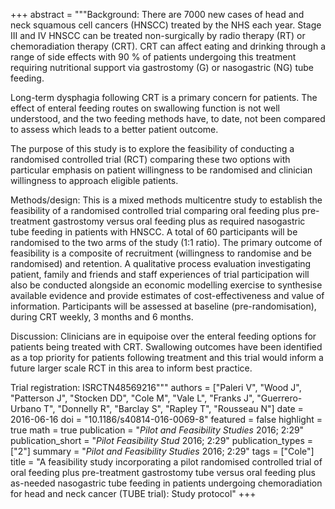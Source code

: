 +++
abstract = """Background: There are 7000 new cases of head and neck squamous cell cancers (HNSCC) treated by the NHS each year. Stage III and IV HNSCC can be treated non-surgically by radio therapy (RT) or chemoradiation therapy (CRT). CRT can affect eating and drinking through a range of side effects with 90 % of patients undergoing this treatment requiring nutritional support via gastrostomy (G) or nasogastric (NG) tube feeding.

Long-term dysphagia following CRT is a primary concern for patients. The effect of enteral feeding routes on swallowing function is not well understood, and the two feeding methods have, to date, not been compared to assess which leads to a better patient outcome.

The purpose of this study is to explore the feasibility of conducting a randomised controlled trial (RCT) comparing these two options with particular emphasis on patient willingness to be randomised and clinician willingness to approach eligible patients.

Methods/design: This is a mixed methods multicentre study to establish the feasibility of a randomised controlled trial comparing oral feeding plus pre-treatment gastrostomy versus oral feeding plus as required nasogastric tube feeding in patients with HNSCC. A total of 60 participants will be randomised to the two arms of the study (1:1 ratio). The primary outcome of feasibility is a composite of recruitment (willingness to randomise and be randomised) and retention. A qualitative process evaluation investigating patient, family and friends and staff experiences of trial participation will also be conducted alongside an economic modelling exercise to synthesise available evidence and provide estimates of cost-effectiveness and value of information. Participants will be assessed at baseline (pre-randomisation), during CRT weekly, 3 months and 6 months.

Discussion: Clinicians are in equipoise over the enteral feeding options for patients being treated with CRT. Swallowing outcomes have been identified as a top priority for patients following treatment and this trial would inform a future larger scale RCT in this area to inform best practice.

Trial registration: ISRCTN48569216"""
authors = ["Paleri V", "Wood J", "Patterson J", "Stocken DD", "Cole M", "Vale L", "Franks J", "Guerrero-Urbano T", "Donnelly R", "Barclay S", "Rapley T", "Rousseau N"]
date = 2016-06-16
doi = "10.1186/s40814-016-0069-8"
featured = false
highlight = true
math = true
publication = "*Pilot and Feasibility Studies* 2016; 2:29"
publication_short = "*Pilot Feasibility Stud* 2016; 2:29"
publication_types = ["2"]
summary = "*Pilot and Feasibility Studies* 2016; 2:29"
tags = ["Cole"]
title = "A feasibility study incorporating a pilot randomised controlled trial of oral feeding plus pre-treatment gastrostomy tube versus oral feeding plus as-needed nasogastric tube feeding in patients undergoing chemoradiation for head and neck cancer (TUBE trial): Study protocol"
+++
